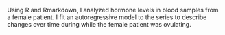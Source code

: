 
Using R and Rmarkdown, I analyzed hormone levels in blood samples from a female patient. I fit an autoregressive model to the series to describe changes over time during while the female patient was ovulating. 
